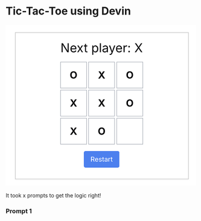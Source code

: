 # Tic-Tac-Toe using Devin

![screenshot](assets/tic-tac-toe-devin.png)

It took x prompts to get the logic right!

### Prompt 1
